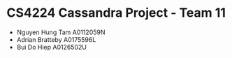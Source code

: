 # CS4224 Cassandra Project - Team 11
- Nguyen Hung Tam	A0112059N
- Adrian Bratteby A0175596L
- Bui Do Hiep		A0126502U
